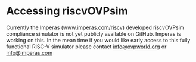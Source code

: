 # Accessing riscvOVPsim

Currently the Imperas (www.imperas.com/riscv) developed riscvOVPsim compliance simulator is not yet publicly available on GitHub. Imperas is working on this. In the mean time if you would like early access to this fully functional RISC-V simulator please contact info@ovpworld.org or info@imperas.com
